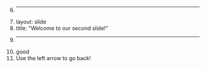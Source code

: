 6.	---
7.	layout: slide
8.	title: "Welcome to our second slide!"
9.	---
10.	good
11.	Use the left arrow to go back!
